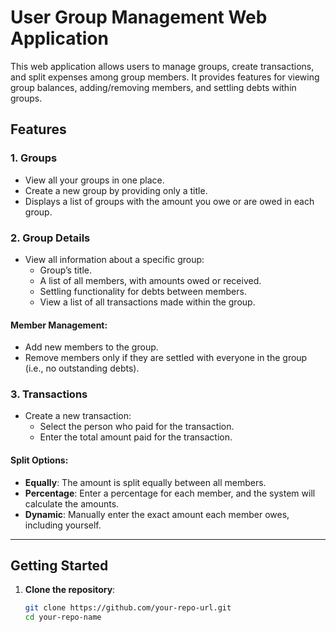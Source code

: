 # User Group Management Web Application

This web application allows users to manage groups, create transactions, and split expenses among group members. It provides features for viewing group balances, adding/removing members, and settling debts within groups.

## Features

### 1. Groups
- View all your groups in one place.
- Create a new group by providing only a title.
- Displays a list of groups with the amount you owe or are owed in each group.
  
### 2. Group Details
- View all information about a specific group:
  - Group’s title.
  - A list of all members, with amounts owed or received.
  - Settling functionality for debts between members.
  - View a list of all transactions made within the group.
  
#### Member Management:
- Add new members to the group.
- Remove members only if they are settled with everyone in the group (i.e., no outstanding debts).

### 3. Transactions
- Create a new transaction:
  - Select the person who paid for the transaction.
  - Enter the total amount paid for the transaction.

#### Split Options:
- **Equally**: The amount is split equally between all members.
- **Percentage**: Enter a percentage for each member, and the system will calculate the amounts.
- **Dynamic**: Manually enter the exact amount each member owes, including yourself.

---

## Getting Started

1. **Clone the repository**:

   ```bash
   git clone https://github.com/your-repo-url.git
   cd your-repo-name
